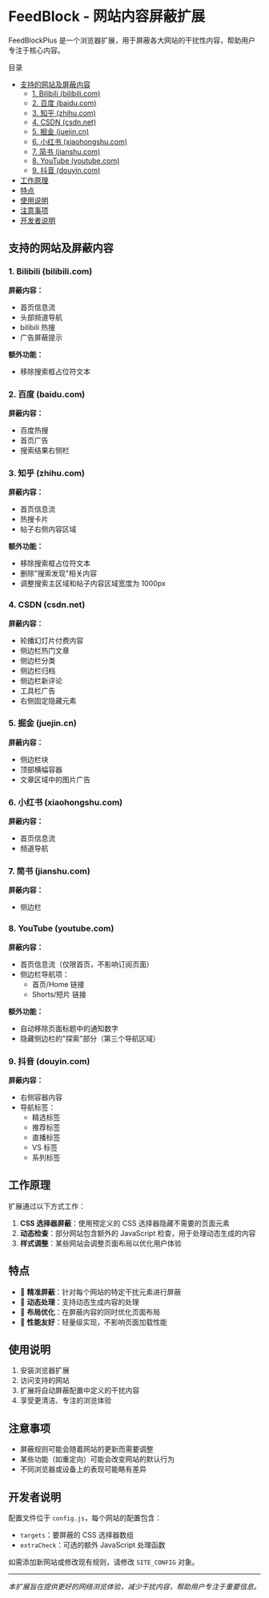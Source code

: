 # FeedBlock - 网站内容屏蔽扩展

FeedBlockPlus 是一个浏览器扩展，用于屏蔽各大网站的干扰性内容，帮助用户专注于核心内容。

目录

- [支持的网站及屏蔽内容](#支持的网站及屏蔽内容)
  - [1. Bilibili (bilibili.com)](#1-bilibili-bilibilicom)
  - [2. 百度 (baidu.com)](#2-百度-baiducom)
  - [3. 知乎 (zhihu.com)](#3-知乎-zhihucom)
  - [4. CSDN (csdn.net)](#4-csdn-csdnnet)
  - [5. 掘金 (juejin.cn)](#5-掘金-juejincn)
  - [6. 小红书 (xiaohongshu.com)](#6-小红书-xiaohongshucom)
  - [7. 简书 (jianshu.com)](#7-简书-jianshucom)
  - [8. YouTube (youtube.com)](#8-youtube-youtubecom)
  - [9. 抖音 (douyin.com)](#9-抖音-douyincom)
- [工作原理](#工作原理)
- [特点](#特点)
- [使用说明](#使用说明)
- [注意事项](#注意事项)
- [开发者说明](#开发者说明)

## 支持的网站及屏蔽内容

### 1. Bilibili (bilibili.com)

**屏蔽内容：**

- 首页信息流
- 头部频道导航
- bilibili 热搜
- 广告屏蔽提示

**额外功能：**

- 移除搜索框占位符文本

### 2. 百度 (baidu.com)

**屏蔽内容：**

- 百度热搜
- 首页广告
- 搜索结果右侧栏

### 3. 知乎 (zhihu.com)

**屏蔽内容：**

- 首页信息流
- 热搜卡片
- 帖子右侧内容区域

**额外功能：**

- 移除搜索框占位符文本
- 删除"搜索发现"相关内容
- 调整搜索主区域和帖子内容区域宽度为 1000px

### 4. CSDN (csdn.net)

**屏蔽内容：**

- 轮播幻灯片付费内容
- 侧边栏热门文章
- 侧边栏分类
- 侧边栏归档
- 侧边栏新评论
- 工具栏广告
- 右侧固定隐藏元素

### 5. 掘金 (juejin.cn)

**屏蔽内容：**

- 侧边栏块
- 顶部横幅容器
- 文章区域中的图片广告

### 6. 小红书 (xiaohongshu.com)

**屏蔽内容：**

- 首页信息流
- 频道导航

### 7. 简书 (jianshu.com)

**屏蔽内容：**

- 侧边栏

### 8. YouTube (youtube.com)

**屏蔽内容：**

- 首页信息流（仅限首页，不影响订阅页面）
- 侧边栏导航项：
  - 首页/Home 链接
  - Shorts/短片 链接

**额外功能：**

- 自动移除页面标题中的通知数字
- 隐藏侧边栏的"探索"部分（第三个导航区域）

### 9. 抖音 (douyin.com)

**屏蔽内容：**

- 右侧容器内容
- 导航标签：
  - 精选标签
  - 推荐标签
  - 直播标签
  - VS 标签
  - 系列标签

## 工作原理

扩展通过以下方式工作：

1. **CSS 选择器屏蔽**：使用预定义的 CSS 选择器隐藏不需要的页面元素
2. **动态检查**：部分网站包含额外的 JavaScript 检查，用于处理动态生成的内容
3. **样式调整**：某些网站会调整页面布局以优化用户体验

## 特点

- 🎯 **精准屏蔽**：针对每个网站的特定干扰元素进行屏蔽
- 🔧 **动态处理**：支持动态生成内容的处理
- 🎨 **布局优化**：在屏蔽内容的同时优化页面布局
- 🚀 **性能友好**：轻量级实现，不影响页面加载性能

## 使用说明

1. 安装浏览器扩展
2. 访问支持的网站
3. 扩展将自动屏蔽配置中定义的干扰内容
4. 享受更清洁、专注的浏览体验

## 注意事项

- 屏蔽规则可能会随着网站的更新而需要调整
- 某些功能（如重定向）可能会改变网站的默认行为
- 不同浏览器或设备上的表现可能略有差异

## 开发者说明

配置文件位于 `config.js`，每个网站的配置包含：

- `targets`：要屏蔽的 CSS 选择器数组
- `extraCheck`：可选的额外 JavaScript 处理函数

如需添加新网站或修改现有规则，请修改 `SITE_CONFIG` 对象。

---

_本扩展旨在提供更好的网络浏览体验，减少干扰内容，帮助用户专注于重要信息。_
